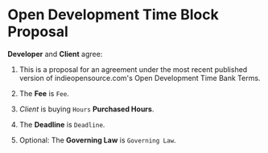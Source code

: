 # Open Development Time Block Proposal

**Developer** and **Client** agree:

1.  This is a proposal for an agreement under the most recent published version of indieopensource.com's Open Development Time Bank Terms.

2.  The **Fee** is `Fee`.

3.  _Client_ is buying `Hours` **Purchased Hours**.

4.  The **Deadline** is `Deadline`.

5.  Optional: The **Governing Law** is `Governing Law`.
